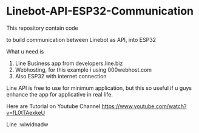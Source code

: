 # Linebot-API-ESP32-Communication
This repository contain code

to build communication between Linebot as API, into ESP32

What u need is
1. Line Business app from developers.line.biz
2. Webhosting, for this example i using 000webhost.com
3. Also ESP32 with internet connection


Line API is free to use for minimum application, but this so useful if u guys enhance the app
for applicative in real life.

Here are Tutorial on Youtube Channel https://www.youtube.com/watch?v=fL0tTAexkeU

Line :wiwidnadw
